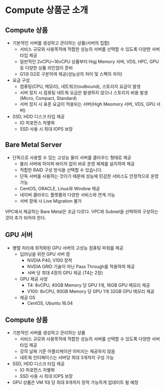 # Compute 상품군 소개
## Compute 상품
- 기본적인 서버를 생성하고 관리하는 상품(서버의 집합)
    - 서비스 규모와 사용목적에 적합한 성능의 서버를 선택할 수 있도록 다양한 서버 타입 제공
    - 일반적인 2vCPU~16vCPU 상품부터 Higj Memory 서버, VDS, HPC, GPU 등 다양한 상품 라인업이 준비
    - G1과 G2로 구분하여 제공(성능상의 차이 및 스펙의 차이)
- 요금 구성
    - 컴퓨팅(CPU, 메모리), 네트워크(outbound), 스토리지 요금이 발생
    - 서버 정지 시 컴퓨팅 네트웍 요금은 발생하지 않으나 스토리지 비용 발생(Micro, Compact, Standard)
    - 서버 정지 시 표준 요금이 적용되는 서버(High Meomory 서버, VDS, GPU 서버)
- SSD, HDD 디스크 타입 제공
    - IO 퍼포먼스 차별화
    - SSD 사용 시 최대 IOPS 보장

## Bare Metal Server
- 단독으로 사용할 수 있는 고성능 물리 서버를 클라우드 형태로 제공
    - 물리 서버에 하이퍼 바이저 없이 바로 운영 체제를 설치하여 제공
    - 적합한 RAID 구성 방식을 선택할 수 있습니다.
    - 단독 서버를 사용하는 것이기 때문에 성능에 민감한 서비스도 안정적으로 운영 가능
    - CentOS, ORACLE, Linux와 Window 제공
    - 네이버 클라우드 플랫폼의 다양한 서비스와 연계 가능
    - 서버 장애 시 Live Migration 불가

VPC에서 제공하는 Bare Metal은 조금 다르다. VPC와 Subnet을 선택하여 구성하는 것이 추가 되어야 한다.

## GPU 서버
- 병렬 처리에 최적화된 GPU 서버의 고성능 컴퓨팅 파워를 제공
    - 딥러닝을 위한 GPU 서버 팜
        - NVDIA P40, V100 장착
        - NVDIA GRID 기술이 아닌 Pass Through를 적용하여 제공
        - 서버 당 최대 4장의 GPU 제공 (T4는 2장)
    - GPU 제공 사양
        - T4: 8vCPU, 40GB Memory 당 GPU 1개, 16GB GPU 메모리 제공
        - V100: 8vCPU, 90GB Memory 당 GPU 1개 32GB GPU 메모리 제공
    - 제공 OS
        - CentOS, Ubuntu 16.04

## Compute 상품
- 기본적인 서버를 생성하고 관리하는 상품
    - 서비스 규모와 사용목적에 적합한 성능의 서버를 선택할 수 있도록 다양한 서버 타입 제공
    - 강의 날짜 기준 어플리케이션 이미지는 제공하지 않음
    - 네트웍 인터페이스는 서버당 최대 3개까지 구성 가능
- SSD, HDD 디스크 타입 제공
    - IO 퍼포먼스 차별화
    - SSD 사용 시 최대 IOPS 보장
- GPU 상품은 VM 1대 당 최대 8개까지 장착 가능하게 업데이트 될 예정